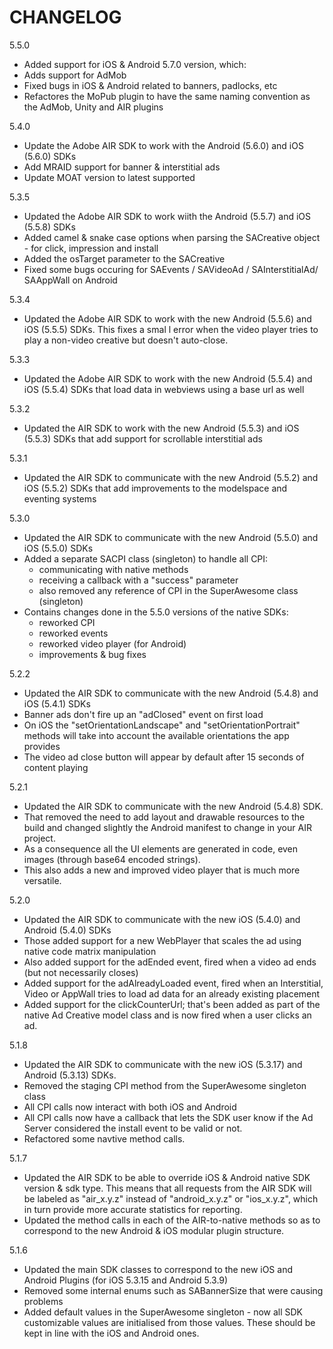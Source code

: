 CHANGELOG
=========

5.5.0
 - Added support for iOS & Android 5.7.0 version, which:
 - Adds support for AdMob
 - Fixed bugs in iOS & Android related to banners, padlocks, etc
 - Refactores the MoPub plugin to have the same naming convention as the AdMob, Unity and AIR plugins

5.4.0
 - Update the Adobe AIR SDK to work with the Android (5.6.0) and iOS (5.6.0) SDKs
 - Add MRAID support for banner & interstitial ads
 - Update MOAT version to latest supported

5.3.5
 - Updated the Adobe AIR SDK to work wiith the Android (5.5.7) and iOS (5.5.8) SDKs
 - Added camel & snake case options when parsing the SACreative object - for click, impression and install
 - Added the osTarget parameter to the SACreative
 - Fixed some bugs occuring for SAEvents / SAVideoAd / SAInterstitialAd/ SAAppWall on Android

5.3.4
 - Updated the Adobe AIR SDK to work with the new Android (5.5.6) and iOS (5.5.5) SDKs. This fixes a smal
l error when the video player tries to play a non-video creative but doesn't auto-close.

5.3.3
 - Updated the Adobe AIR SDK to work with the new Android (5.5.4) and iOS (5.5.4) SDKs that load data in webviews using a base url as well

5.3.2
 - Updated the AIR SDK to work with the new Android (5.5.3) and iOS (5.5.3) SDKs that add support for scrollable interstitial ads

5.3.1
 - Updated the AIR SDK to communicate with the new Android (5.5.2) and iOS (5.5.2) SDKs that add improvements to the modelspace and eventing systems

5.3.0
 - Updated the AIR SDK to communicate with the new Android (5.5.0) and iOS (5.5.0) SDKs
 - Added a separate SACPI class (singleton) to handle all CPI:
    - communicating with native methods
    - receiving a callback with a "success" parameter
    - also removed any reference of CPI in the SuperAwesome class (singleton)
 - Contains changes done in the 5.5.0 versions of the native SDKs:
    - reworked CPI
    - reworked events
    - reworked video player (for Android)
    - improvements & bug fixes

5.2.2
 - Updated the AIR SDK to communicate with the new Android (5.4.8) and iOS (5.4.1) SDKs
 - Banner ads don't fire up an "adClosed" event on first load
 - On iOS the "setOrientationLandscape" and "setOrientationPortrait" methods will take into account the available orientations the app provides
 - The video ad close button will appear by default after 15 seconds of content playing

5.2.1
 - Updated the AIR SDK to communicate with the new Android (5.4.8) SDK. 
 - That removed the need to add layout and drawable resources to the build and changed slightly the Android manifest to change in your AIR project.
 - As a consequence all the UI elements are generated in code, even images (through base64 encoded strings).
 - This also adds a new and improved video player that is much more versatile.

5.2.0
 - Updated the AIR SDK to communicate with the new iOS (5.4.0) and Android (5.4.0) SDKs
 - Those added support for a new WebPlayer that scales the ad using native code matrix manipulation
 - Also added support for the adEnded event, fired when a video ad ends (but not necessarily closes)
 - Added support for the adAlreadyLoaded event, fired when an Interstitial, Video or AppWall tries to load ad data for an already existing placement
 - Added support for the clickCounterUrl; that's been added as part of the native Ad Creative model class and is now fired when a user clicks an ad.

5.1.8
 - Updated the AIR SDK to communicate with the new iOS (5.3.17) and Android (5.3.13) SDKs.
 - Removed the staging CPI method from the SuperAwesome singleton class
 - All CPI calls now interact with both iOS and Android
 - All CPI calls now have a callback that lets the SDK user know if the Ad Server considered the install event to be valid or not.
 - Refactored some navtive method calls.

5.1.7
 - Updated the AIR SDK to be able to override iOS & Android native SDK version & sdk type. This means that all requests from the AIR SDK will be labeled as "air_x.y.z" instead of "android_x.y.z" or "ios_x.y.z", which in turn provide more accurate statistics for reporting.
 - Updated the method calls in each of the AIR-to-native methods so as to correspond to the new Android & iOS modular plugin structure.

5.1.6
 - Updated the main SDK classes to correspond to the new iOS and Android Plugins (for iOS 5.3.15 and Android 5.3.9)
 - Removed some internal enums such as SABannerSize that were causing problems
 - Added default values in the SuperAwesome singleton - now all SDK customizable values are initialised from those values. These should be kept in line with the iOS and Android ones.
